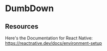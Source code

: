 # DumbDown

## Resources 
Here's the Documentation for React Native:
https://reactnative.dev/docs/environment-setup
